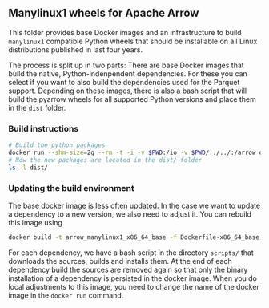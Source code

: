 <!---
  Licensed to the Apache Software Foundation (ASF) under one
  or more contributor license agreements.  See the NOTICE file
  distributed with this work for additional information
  regarding copyright ownership.  The ASF licenses this file
  to you under the Apache License, Version 2.0 (the
  "License"); you may not use this file except in compliance
  with the License.  You may obtain a copy of the License at

    http://www.apache.org/licenses/LICENSE-2.0

  Unless required by applicable law or agreed to in writing,
  software distributed under the License is distributed on an
  "AS IS" BASIS, WITHOUT WARRANTIES OR CONDITIONS OF ANY
  KIND, either express or implied.  See the License for the
  specific language governing permissions and limitations
  under the License.
-->

## Manylinux1 wheels for Apache Arrow

This folder provides base Docker images and an infrastructure to build
`manylinux1` compatible Python wheels that should be installable on all
Linux distributions published in last four years.

The process is split up in two parts: There are base Docker images that build
the native, Python-indenpendent dependencies. For these you can select if you
want to also build the dependencies used for the Parquet support. Depending on
these images, there is also a bash script that will build the pyarrow wheels
for all supported Python versions and place them in the `dist` folder.

### Build instructions

```bash
# Build the python packages
docker run --shm-size=2g --rm -t -i -v $PWD:/io -v $PWD/../../:/arrow quay.io/xhochy/arrow_manylinux1_x86_64_base:latest /io/build_arrow.sh
# Now the new packages are located in the dist/ folder
ls -l dist/
```

### Updating the build environment
The base docker image is less often updated. In the case we want to update
a dependency to a new version, we also need to adjust it. You can rebuild
this image using

```bash
docker build -t arrow_manylinux1_x86_64_base -f Dockerfile-x86_64_base .
```

For each dependency, we have a bash script in the directory `scripts/` that
downloads the sources, builds and installs them. At the end of each dependency
build the sources are removed again so that only the binary installation of a
dependency is persisted in the docker image. When you do local adjustments to
this image, you need to change the name of the docker image in the `docker run`
command.
